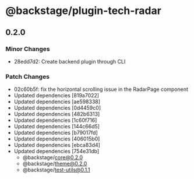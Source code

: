 # @backstage/plugin-tech-radar

## 0.2.0
### Minor Changes

- 28edd7d2: Create backend plugin through CLI

### Patch Changes

- 02c60b5f: fix the horizontal scrolling issue in the RadarPage component
- Updated dependencies [819a7022]
- Updated dependencies [ae598338]
- Updated dependencies [0d4459c0]
- Updated dependencies [482b6313]
- Updated dependencies [1c60f716]
- Updated dependencies [144c66d5]
- Updated dependencies [b79017fd]
- Updated dependencies [406015b0]
- Updated dependencies [ebca83d4]
- Updated dependencies [754e31db]
  - @backstage/core@0.2.0
  - @backstage/theme@0.2.0
  - @backstage/test-utils@0.1.1
